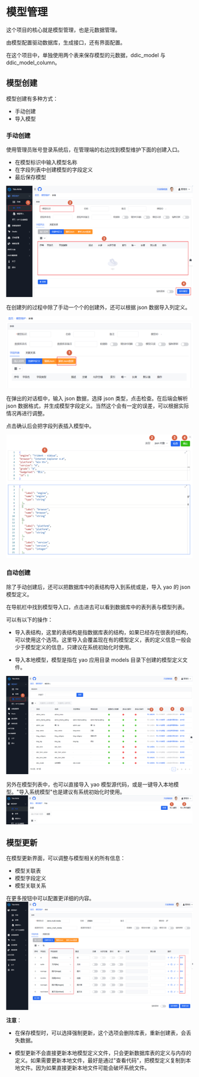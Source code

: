# 模型管理

这个项目的核心就是模型管理，也是元数据管理。

由模型配置驱动数据库，生成接口，还有界面配置。

在这个项目中，单独使用两个表来保存模型的元数据，ddic_model 与 ddic_model_column。

## 模型创建

模型创建有多种方式：

- 手动创建
- 导入模型

### 手动创建

使用管理员账号登录系统后，在管理端的右边找到模型维护下面的创建入口。

- 在模型标识中输入模型名称
- 在字段列表中创建模型的字段定义
- 最后保存模型

![Alt text](assets/model_interface.png)

在创建列的过程中除了手动一个个的创建外，还可以根据 json 数据导入列定义。

![Alt text](assets/model_columns_import.png)

在弹出的对话框中，输入 json 数据，选择 json 类型，点击检查。在后端会解析 json 数据格式，并生成模型字段定义。当然这个会有一定的误差，可以根据实际情况再进行调整。

点击确认后会把字段列表插入模型中。

![Alt text](assets/model_json_column_import.png)

### 自动创建

除了手动创建后，还可以把数据库中的表结构导入到系统或是，导入 yao 的 json 模型定义。

在导航栏中找到模型导入口，点击进去可以看到数据库中的表列表与模型列表。

可以有以下的操作：

- 导入表结构，这里的表结构是指数据库表的结构，如果已经存在很表的结构，可以使用这个选项。这里导入会覆盖现在有的模型定义，表的定义信息一般会少于模型定义的信息，只建议在系统初始化时使用。

- 导入本地模型，模型是指在 yao 应用目录 models 目录下创建的模型定义文件。

![Alt text](assets/model_import.png)

另外在模型列表中，也可以直接导入 yao 模型源代码，或是一键导入本地模型。"导入系统模型"也是建议有系统初始化时使用。
![Alt text](assets/model_import_yao.png)

## 模型更新

在模型更新界面，可以调整与模型相关的所有信息：

- 模型关联表
- 模型字段定义
- 模型关联关系

在更多按钮中可以配置更详细的内容。
![Alt text](assets/model_mantain.png)

**注意**：

- 在保存模型时，可以选择强制更新，这个选项会删除库表，重新创建表，会丢失数据。

- 模型更新不会直接更新本地模型定义文件，只会更新数据库表的定义与内存的定义。如果需要更新本地文件，最好是通过"查看代码"，把模型定义复制到本地文件。因为如果直接更新本地文件可能会破坏系统文件。
